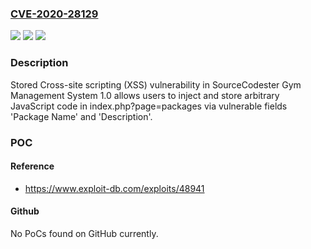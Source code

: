 ### [CVE-2020-28129](https://cve.mitre.org/cgi-bin/cvename.cgi?name=CVE-2020-28129)
![](https://img.shields.io/static/v1?label=Product&message=n%2Fa&color=blue)
![](https://img.shields.io/static/v1?label=Version&message=n%2Fa&color=blue)
![](https://img.shields.io/static/v1?label=Vulnerability&message=n%2Fa&color=brighgreen)

### Description

Stored Cross-site scripting (XSS) vulnerability in SourceCodester Gym Management System 1.0 allows users to inject and store arbitrary JavaScript code in index.php?page=packages via vulnerable fields 'Package Name' and 'Description'.

### POC

#### Reference
- https://www.exploit-db.com/exploits/48941

#### Github
No PoCs found on GitHub currently.

